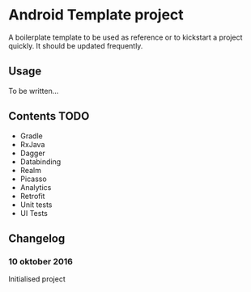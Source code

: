 # Android Template project

A boilerplate template to be used as reference or to kickstart a project quickly. It should be updated frequently.

## Usage

To be written...

## Contents TODO

* Gradle
 * RxJava
 * Dagger
 * Databinding
 * Realm
 * Picasso
 * Analytics
 * Retrofit
* Unit tests
* UI Tests

## Changelog

### 10 oktober 2016
Initialised project